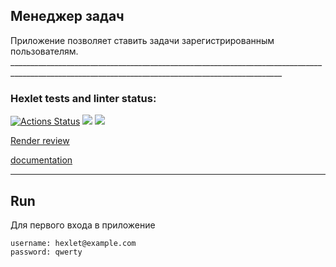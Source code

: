 <h2>Менеджер задач</h2>
Приложение позволяет ставить задачи зарегистрированным пользователям.
__________________________________________________________________________________________________________________________________________________



### Hexlet tests and linter status:
[![Actions Status](https://github.com/JavaQuaker/java-project-99/actions/workflows/hexlet-check.yml/badge.svg)](https://github.com/JavaQuaker/java-project-99/actions)
<a href="https://codeclimate.com/github/JavaQuaker/java-project-99/maintainability"><img src="https://api.codeclimate.com/v1/badges/9f5cd3acdaf5efef4d2f/maintainability" /></a>
<a href="https://codeclimate.com/github/JavaQuaker/java-project-99/test_coverage"><img src="https://api.codeclimate.com/v1/badges/9f5cd3acdaf5efef4d2f/test_coverage" /></a>

[Render review](https://java-project-99-xpyl.onrender.com)

[documentation](http://java-project-99-xpyl.onrender.com/swagger-ui/index.html)
__________________________________________________________________________________


<h2>Run</h2>
Для первого входа в приложение

```
username: hexlet@example.com
password: qwerty
```







